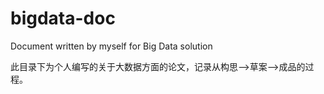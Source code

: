 bigdata-doc
===========

Document written by myself for Big Data solution

此目录下为个人编写的关于大数据方面的论文，记录从构思-->草案-->成品的过程。


